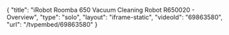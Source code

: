 {
    "title": "iRobot Roomba 650 Vacuum Cleaning Robot R650020 - Overview",
    "type": "solo",
    "layout": "iframe-static",
    "videoId": "69863580",
    "url": "\/tvpembed\/69863580"
}